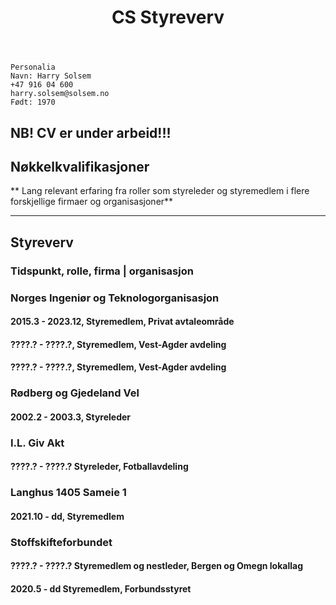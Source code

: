 ﻿---
title: CS Styreverv
custom_css: styrer
---

```text
Personalia 
Navn: Harry Solsem
+47 916 04 600
harry.solsem@solsem.no 
Født: 1970
```

## NB! CV er under arbeid!!!


## Nøkkelkvalifikasjoner

** Lang relevant erfaring fra roller som styreleder og styremedlem i flere forskjellige firmaer og organisasjoner**

***

## Styreverv

### Tidspunkt, rolle, firma | organisasjon

### Norges Ingeniør og Teknologorganisasjon
#### 2015.3 - 2023.12, Styremedlem, Privat avtaleområde
#### ????.? - ????.?, Styremedlem, Vest-Agder avdeling
#### ????.? - ????.?, Styremedlem, Vest-Agder avdeling

### Rødberg og Gjedeland Vel
#### 2002.2 - 2003.3, Styreleder
 
### I.L. Giv Akt
#### ????.? - ????.? Styreleder, Fotballavdeling 
 
### Langhus 1405 Sameie 1
#### 2021.10 - dd, Styremedlem

### Stoffskifteforbundet
#### ????.? - ????.? Styremedlem og nestleder, Bergen og Omegn lokallag
#### 2020.5 - dd Styremedlem, Forbundsstyret
 






